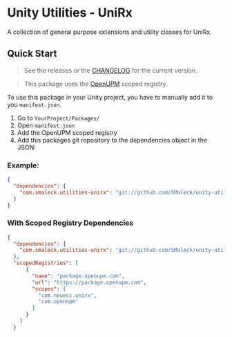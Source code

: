 # Unity Utilities - UniRx
A collection of general purpose extensions and utility classes for UniRx.

## Quick Start
> See the releases or the [CHANGELOG](./Packages/com.smaleck.utilities-unirx/CHANGELOG.md) for the current version.

> This package uses the [OpenUPM](https://openupm.com/) scoped registry.

To use this package in your Unity project, you have to manually add it to you `manifest.json`.

1. Go to `YourProject/Packages/`
2. Open `manifest.json`
3. Add the OpenUPM scoped registry
3. Add this packages git repository to the dependencies object in the JSON:

### Example:
```json
{
  "dependencies": {
    "com.smaleck.utilities-unirx": "git://github.com/SMaleck/unity-utilities-unirx.git?path=/Packages/com.smaleck.utilities-unirx#v1.0.0"
  }
}
```

### With Scoped Registry Dependencies
```json
{
  "dependencies": {
    "com.smaleck.utilities-unirx": "git://github.com/SMaleck/unity-utilities-unirx.git?path=/Packages/com.smaleck.utilities-unirx#v1.0.0"
  },
  "scopedRegistries": [
      {
        "name": "package.openupm.com",
        "url": "https://package.openupm.com",
        "scopes": [
          "com.neuecc.unirx",
          "com.openupm"
        ]
      }
    ]
  }
```